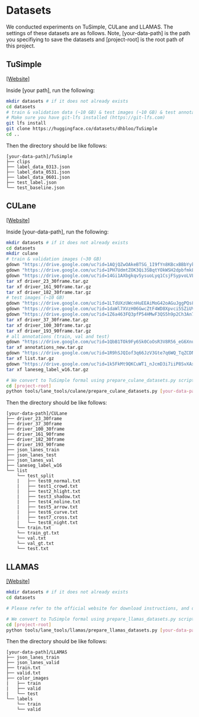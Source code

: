 # Datasets
We conducted experiments on TuSimple, CULane and LLAMAS. The settings of these datasets are as follows. 
Note, [your-data-path] is the path you specifiying to save the datasets and [project-root] is the root path of this project.


## TuSimple
[\[Website\]](https://github.com/TuSimple/tusimple-benchmark/tree/master/doc/lane_detection)

Inside [your path], run the following:
```bash
mkdir datasets # if it does not already exists
cd datasets
# train & validation data (~10 GB) & test images (~10 GB) & test annotations
# Make sure you have git-lfs installed (https://git-lfs.com)
git lfs install
git clone https://huggingface.co/datasets/dhbloo/TuSimple
cd ..
```

Then the directory should be like follows:
```
[your-data-path]/TuSimple
├── clips
├── label_data_0313.json
├── label_data_0531.json
├── label_data_0601.json
├── test_label.json
└── test_baseline.json

```


## CULane
[\[Website\]](https://xingangpan.github.io/projects/CULane.html)

Inside [your-data-path], run the following:
```bash
mkdir datasets # if it does not already exists
cd datasets
mkdir culane
# train & validation images (~30 GB)
gdown "https://drive.google.com/uc?id=1AQjQZwOAkeBTSG_1I9fYn8KBcxBBbYyk"
gdown "https://drive.google.com/uc?id=1PH7UdmtZOK3Qi3SBqtYOkWSH2dpbfmkL"
gdown "https://drive.google.com/uc?id=14Gi1AXbgkqvSysuoLyq1CsjFSypvoLVL"
tar xf driver_23_30frame.tar.gz
tar xf driver_161_90frame.tar.gz
tar xf driver_182_30frame.tar.gz
# test images (~10 GB)
gdown "https://drive.google.com/uc?id=1LTdUXzUWcnHuEEAiMoG42oAGuJggPQs8"
gdown "https://drive.google.com/uc?id=1daWl7XVzH06GwcZtF4WD8Xpvci5SZiUV"
gdown "https://drive.google.com/uc?id=1Z6a463FQ3pfP54HMwF3QS5h9p2Ch3An7"
tar xf driver_37_30frame.tar.gz
tar xf driver_100_30frame.tar.gz
tar xf driver_193_90frame.tar.gz
# all annotations (train, val and test)
gdown "https://drive.google.com/uc?id=1QbB1TOk9Fy6Sk0CoOsR3V8R56_eG6Xnu"
tar xf annotations_new.tar.gz
gdown "https://drive.google.com/uc?id=1R9hSJQIof3q66JzV3Gte7q6WQ_TqZCDN"
tar xf list.tar.gz
gdown "https://drive.google.com/uc?id=1k5FkMt9QKCuWT1_nJcmD3i7iiP8SvXAx"
tar xf laneseg_label_w16.tar.gz

# We convert to TuSimple formal using prepare_culane_datasets.py script
cd [project-root]
python tools/lane_tools/culane/prepare_culane_datasets.py [your-data-path/CULane]
```

Then the directory should be like follows:
```
[your-data-path]/CULane
├── driver_23_30frame
├── driver_37_30frame
├── driver_100_30frame
├── driver_161_90frame
├── driver_182_30frame
├── driver_193_90frame
├── json_lanes_train
├── json_lanes_test
├── json_lanes_val
├── laneseg_label_w16
└── list
    └── test_split
    |   ├── test0_normal.txt
    |   ├── test1_crowd.txt
    |   ├── test2_hlight.txt
    |   ├── test3_shadow.txt
    |   ├── test4_noline.txt
    |   ├── test5_arrow.txt
    |   ├── test6_curve.txt
    |   ├── test7_cross.txt
    |   └── test8_night.txt
    └── train.txt
    └── train_gt.txt
    └── val.txt
    └── val_gt.txt
    └── test.txt

```




## LLAMAS
[\[Website\]](https://unsupervised-llamas.com/llamas/)

```bash
mkdir datasets # if it does not already exists
cd datasets

# Please refer to the official website for download instructions, and download the required data.

# We convert to TuSimple formal using prepare_llamas_datasets.py script
cd [project-root]
python tools/lane_tools/llamas/prepare_llamas_datasets.py [your-data-path/LLAMAS]
```

Then the directory should be like follows:
```
[your-data-path]/LLAMAS
├── json_lanes_train
├── json_lanes_valid
├── train.txt
├── valid.txt
├── color_images
|   ├── train
|   ├── valid
|   └── test
└── labels
    └── train
    └── valid

```

